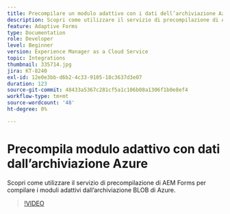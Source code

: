 ```yaml
---
title: Precompilare un modulo adattivo con i dati dell’archiviazione Azure
description: Scopri come utilizzare il servizio di precompilazione di AEM Forms per compilare i moduli adattivi dall’archiviazione BLOB di Azure.
feature: Adaptive Forms
type: Documentation
role: Developer
level: Beginner
version: Experience Manager as a Cloud Service
topic: Integrations
thumbnail: 335714.jpg
jira: KT-8240
exl-id: 12e0e3bb-d6b2-4c33-9105-18c3637d3e07
duration: 123
source-git-commit: 48433a5367c281cf5a1c106b08a1306f1b0e8ef4
workflow-type: tm+mt
source-wordcount: '48'
ht-degree: 0%

---
```


# Precompila modulo adattivo con dati dall’archiviazione Azure

Scopri come utilizzare il servizio di precompilazione di AEM Forms per compilare i moduli adattivi dall’archiviazione BLOB di Azure.

>[!VIDEO](https://video.tv.adobe.com/v/335714?quality=12&learn=on)
